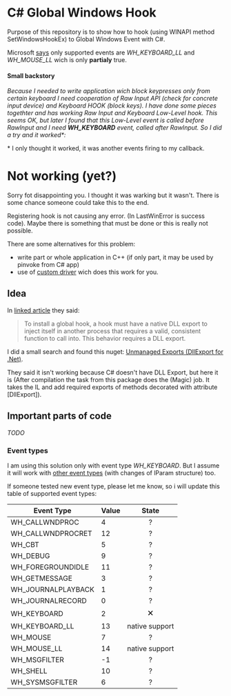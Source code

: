 # C# Global Windows Hook

Purpose of this repository is to show how to hook (using WINAPI method SetWindowsHookEx) to Global Windows Event with C#.

Microsoft [says](https://support.microsoft.com/en-us/help/318804/how-to-set-a-windows-hook-in-visual-c-.net) only supported events are *WH_KEYBOARD_LL* and *WH_MOUSE_LL* wich is only **partialy** true.


#### Small backstory

*Because I needed to write application wich block keypresses only from certain keyboard I need cooperation of Raw&nbsp;Input API (check for concrete input device) and Keyboard HOOK (block keys). I have done some pieces togethter and has working Raw&nbsp;Input and Keyboard Low-Level hook. This seems OK, but later I found that this Low-Level event is called before RawInput and I need **WH_KEYBOARD** event, called after RawInput. So I did a try and it worked\*:*

\* I only thought it worked, it was another events firing to my callback.

# Not working (yet?)
Sorry fot disappointing you. I thought it was warking but it wasn't. 
There is some chance someone could take this to the end.

Registering hook is not causing any error. (In LastWinError is success code).
Maybe there is something that must be done or this is really not possible.

There are some alternatives for this problem:
- write part or whole application in C++ (if only part, it may be used by pinvoke from C# app)
- use of [custom driver](http://www.oblita.com/interception) wich does this work for you.

## Idea

In [linked article](https://support.microsoft.com/en-us/help/318804/how-to-set-a-windows-hook-in-visual-c-.net) they said:

> To install a global hook, a hook must have a native DLL export to inject itself in another process that requires a valid, consistent function to call into. This behavior requires a DLL export.

I did a small search and found this nuget: [Unmanaged Exports (DllExport for .Net)](https://www.nuget.org/packages/UnmanagedExports).

They said it isn't working because C# doesn't have DLL Export, but here it is
(After compilation the task from this package does the (Magic) job. It takes the IL and add required exports of methods decorated with attribute [DllExport]).

## Important parts of code

*TODO*

### Event types

I am using this solution only with event type *WH_KEYBOARD*.
But I assume it will work with [other event types](https://msdn.microsoft.com/en-us/library/ms644990(v=vs.85).aspx) (with changes of lParam structure) too.

If someone tested new event type, please let me know, so i will update this table of supported event types:

| Event Type         | Value  | State          |
| ------------------ | ------ | :------------: |
| WH_CALLWNDPROC     | 4      | ?              |
| WH_CALLWNDPROCRET  | 12     | ?              |
| WH_CBT             | 5      | ?              |
| WH_DEBUG           | 9      | ?              |
| WH_FOREGROUNDIDLE  | 11     | ?              |
| WH_GETMESSAGE      | 3      | ?              |
| WH_JOURNALPLAYBACK | 1      | ?              |
| WH_JOURNALRECORD   | 0      | ?              |
| WH_KEYBOARD        | 2      | &#128473;      | #&#10004;
| WH_KEYBOARD_LL     | 13     | native support |
| WH_MOUSE           | 7      | ?              |
| WH_MOUSE_LL        | 14     | native support |
| WH_MSGFILTER       | -1     | ?              |
| WH_SHELL           | 10     | ?              |
| WH_SYSMSGFILTER    | 6      | ?              |

